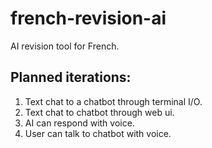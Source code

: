 # french-revision-ai
AI revision tool for French.

## Planned iterations:

1. Text chat to a chatbot through terminal I/O.
2. Text chat to chatbot through web ui.
3. AI can respond with voice.
4. User can talk to chatbot with voice.